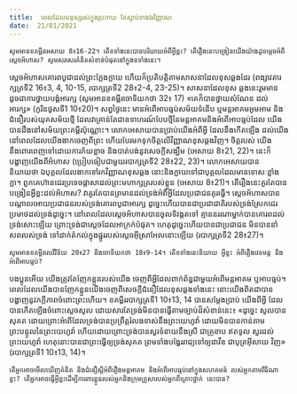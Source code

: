 ```yaml
---
title:  ពេលដែលមនុស្សរស់ក្នុងរូបកាយ តែស្លាប់ខាងឯវិញ្ញាណ
date:  21/01/2021
---
```


`សូមអានខគម្ពីរអេសាយ 8៖16-22។ តើខទាំងនេះបានបរិយាយអំពីអ្វីខ្លះ? តើរឿងនេះបង្រៀនយើងយ៉ាងដូចម្តេចអំពីស្តេចអ័ហាស? សូមសរសេរគំនិតសំខាន់បំផុតនៅក្នុងខទាំងនេះ។`

ស្តេចអ័ហាសគោរពបូជាដល់ព្រះក្លែងក្លាយ ហើយក៏ប្រតិបត្តិតាមសាសនាដែលខុសឆ្គងដែរ (ពង្សាវតារក្សត្រទី2 16៖3, 4, 10-15, របាក្សត្រទី2 28៖2-4, 23-25)។ សាសនាដែលខុស ឆ្គងនេះរួមមានដូចជាការថ្វាយបង្គំអារក្ស (សូមអានខគម្ពីរចោទិយកថា 32៖ 17) «គេក៏បានថ្វាយសំណែន ដល់អារក្ស» (កូរិនថូសទី1 10៖20)។ សព្វថ្ងៃនេះ មានអំពើអាបធ្មប់សម័យទំនើប ឬមន្តអាគមអូមអាម និងជំនឿរបស់យុគសម័យថ្មី ដែលវាគ្រាន់តែជាឧទាហរណ៍បែបថ្មីនៃមន្តអាគមនិងអំពើអាបធ្មប់ដែល យើងបានដឹងនៅសម័យព្រះគម្ពីរប៉ុណ្ណោះ។ លោកអេសាយបានប្រាប់យើងអំពីអ្វី ដែលនឹងកើតឡើង ដល់យើង នៅពេលដែលយើងងាកចេញពីព្រះ ហើយបែរមកទុកចិត្តលើវិញ្ញាណខុសឆ្គងវិញ។ ចិត្តរបស់ យើងនឹងពោរពេញទៅដោយការភ័យខ្លាច និងបាត់បង់នូវសេចក្តីសង្ឃឹម (អេសាយ 8៖21, 22)។ នេះក៏បង្ហាញយើងពីអ័ហាស (ប្រៀបធៀបជាមួយរបាក្សត្រទី2 28៖22, 23)។ លោកអេសាយបាន និយាយថា ឯបុគ្គលដែលងាកទៅរកវិញ្ញាណខុសឆ្គង នោះនិងក្លាយទៅជាបុគ្គលដែលមានទោសៈខ្លាំងក្លា។ ពួកគេហ៊ានជេរប្រទេចផ្តាសាដល់ព្រះមហាក្សត្ររបស់ខ្លួន (អេសាយ 8៖21)។ តើរឿងនេះគួរតែបាន បង្រៀនអ្វីខ្លះដល់អ័ហាស? វាគួរតែបានព្រមានដល់ទ្រង់អំពីអ្វីដែលប្រជាជនគូរធ្វើ។ ស្តេចអ័ហាសបាន បណ្តាលអោយប្រជាជនរបស់ទ្រង់គោរពបូជាអារក្ស ដូច្នេះហើយបានជាប្រជាជាតិរបស់ទ្រង់ស្រែកជេរ ប្រមាថដល់ទ្រង់ដូច្នេះ។ នៅពេលដែលស្តេចអ័ហាសបានចូលទិវង្គតទៅ គ្មាននរណាម្នាក់បានគោរពដល់ ទ្រង់សោះឡើយ ព្រោះទ្រង់ជាស្តេចដែលអាក្រក់បំផុត។ ហេតុដូច្នេះហើយបានជាប្រជាជន មិនបាននាំ សពរបស់ទ្រង់ ទៅដាក់តំកល់ក្នុងផ្នូររបស់ស្តេចអ៊ីស្រាអែលនោះឡើយ (របាក្សត្រទី2 28៖27)។

`សូមអានខគម្ពីរលេវីវិន័យ 20៖27 និងចោទិយកថា 18៖9-14។ តើខទាំងនេះនិយាយ អ្វីខ្លះ អំពីរឿងវេទមន្ត និងអំពើអាបធ្មប់?`

បងប្អូនអើយ យើងត្រូវតែញែកខ្លួនរបស់យើង ចេញពីអ្វីដែលពាក់ព័ន្ធជាមួយអំពើមន្តអាគម ឬអាបធ្មប់។ ពេលដែលយើងបានញែកខ្លួនយើងចេញពីសេចក្តីជំនឿដែលខុសឆ្គងទាំងនេះ នោះយើងពិតជាបានបង្ហាញនូវភក្ដីភាពចំពោះព្រះហើយ។ ខគម្ពីររបាក្សត្រទី1 10៖13, 14 បានសម្តែងប្រាប់ យើងពីអ្វី ដែលបានកើតឡើងចំពោះស្តេចសូល ដោយសារតែទ្រង់មិនបានធ្វើតាមច្បាប់ដ៏សំខាន់នេះ៖ «ដូច្នេះ សូលបានសុគត ដោយព្រោះអំពើដែលទ្រង់បានប្រព្រឹត្តរំលងទាស់នឹងព្រះយេហូវ៉ា ដោយមិនបានកាន់តាមព្រះបន្ទូលនៃព្រះយេហូវ៉ា ហើយដោយព្រោះទ្រង់បានសួរទំនាយនឹងស្រី ជាគ្រូខាប ឥតទូល សួរដល់ព្រះយេហូវ៉ា ហេតុនោះបានជាព្រះធ្វើឲ្យទ្រង់សុគត ព្រមទាំងបង្វែររាជ្យទៅឲ្យដាវីឌ ជាបុត្រអ៊ីសាយ វិញ» (របាក្សត្រទី1 10៖13, 14)។

`តើអ្នកអាចមើលឃើញគំនិត និងជំនឿស្តីអំពីរឿងមន្តអាគម និងអំពើអាបធ្មប់នៅក្នុងសហគមន៍ របស់អ្នកតាមវិធីណាខ្លះ? តើអ្នកអាចធ្វើអ្វីខ្លះដើម្បីការពារខ្លួនរបស់អ្នកនិងក្រុមគ្រួសារបស់អ្នកពីគ្រោះថ្នាក់ នេះបាន?`